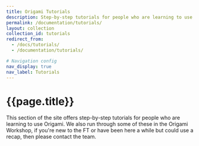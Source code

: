 ```yaml
---
title: Origami Tutorials
description: Step-by-step tutorials for people who are learning to use Origami.
permalink: /documentation/tutorials/
layout: collection
collection_id: tutorials
redirect_from:
  - /docs/tutorials/
  - /documentation/tutorials/

# Navigation config
nav_display: true
nav_label: Tutorials
---
```


# {{page.title}}

This section of the site offers step-by-step tutorials for people who are learning to use Origami. We also run through some of these in the Origami Workshop, if you're new to the FT or have been here a while but could use a recap, then please contact the team.
